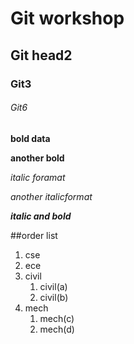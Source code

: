# Git workshop
## Git head2
### Git3
###### Git6

**bold data**

__another bold__

*italic foramat*

_another italicformat_

_**italic and bold**_

##order list
1. cse
2. ece
3. civil
    1. civil(a)
    2. civil(b)
4. mech
    1. mech(c)
    2. mech(d)
    
